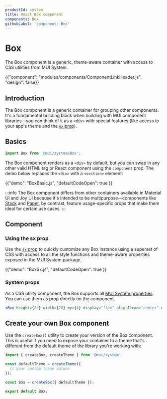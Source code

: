 ```yaml
---
productId: system
title: React Box component
components: Box
githubLabel: 'component: Box'
---
```


# Box

<p class="description">The Box component is a generic, theme-aware container with access to CSS utilities from MUI System.</p>

{{"component": "modules/components/ComponentLinkHeader.js", "design": false}}

## Introduction

The Box component is a generic container for grouping other components.
It's a fundamental building block when building with MUI component libraries—you can think of it as a `<div>` with special features (like access to your app's theme and the [`sx` prop](/system/getting-started/the-sx-prop/)).

## Basics

```jsx
import Box from '@mui/system/Box';
```

The Box component renders as a `<div>` by default, but you can swap in any other valid HTML tag or React component using the `component` prop.
The demo below replaces the `<div>` with a `<section>` element:

{{"demo": "BoxBasic.js", "defaultCodeOpen": true }}

:::info
The Box component differs from other containers available in Material UI and Joy UI because it's intended to be multipurpose—components like [Stack](/material-ui/react-stack/) and [Paper](/material-ui/react-paper/), by contrast, feature usage-specific props that make them ideal for certain use cases.
:::

## Component

### Using the sx prop

Use the [`sx` prop](/system/getting-started/the-sx-prop/) to quickly customize any Box instance using a superset of CSS with access to all the style functions and theme-aware properties exposed in the MUI System package.

{{"demo": "BoxSx.js", "defaultCodeOpen": true }}

### System props

As a CSS utility component, the Box supports all [MUI System properties](/system/properties/).
You can use them as prop directly on the component.

```jsx
<Box height={20} width={20} my={4} display="flex" alignItems="center" gap={4}>
```

## Create your own Box component

Use the `createBox()` utility to create your version of the Box component.
This is useful if you need to expose your container to a theme that's different from the default theme of the library you're working with:

```js
import { createBox, createTheme } from '@mui/system';

const defaultTheme = createTheme({
  // your custom theme values
});

const Box = createBox({ defaultTheme });

export default Box;
```
